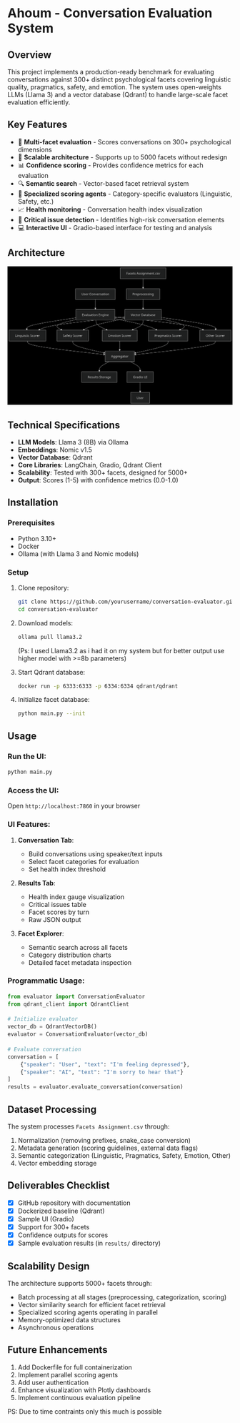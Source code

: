 # Ahoum - Conversation Evaluation System

## Overview
This project implements a production-ready benchmark for evaluating conversations against 300+ distinct psychological facets covering linguistic quality, pragmatics, safety, and emotion. The system uses open-weights LLMs (Llama 3) and a vector database (Qdrant) to handle large-scale facet evaluation efficiently.

## Key Features
- 🧠 **Multi-facet evaluation** - Scores conversations on 300+ psychological dimensions
- 🚀 **Scalable architecture** - Supports up to 5000 facets without redesign
- 📊 **Confidence scoring** - Provides confidence metrics for each evaluation
- 🔍 **Semantic search** - Vector-based facet retrieval system
- 🎯 **Specialized scoring agents** - Category-specific evaluators (Linguistic, Safety, etc.)
- 📈 **Health monitoring** - Conversation health index visualization
- 🚨 **Critical issue detection** - Identifies high-risk conversation elements
- 💻 **Interactive UI** - Gradio-based interface for testing and analysis

## Architecture
 ![](Archiecture.png)

## Technical Specifications
- **LLM Models**: Llama 3 (8B) via Ollama
- **Embeddings**: Nomic v1.5
- **Vector Database**: Qdrant
- **Core Libraries**: LangChain, Gradio, Qdrant Client
- **Scalability**: Tested with 300+ facets, designed for 5000+
- **Output**: Scores (1-5) with confidence metrics (0.0-1.0)

## Installation

### Prerequisites
- Python 3.10+
- Docker
- Ollama (with Llama 3 and Nomic models)

### Setup
1. Clone repository:
   ```bash
   git clone https://github.com/yourusername/conversation-evaluator.git
   cd conversation-evaluator
   ```

2. Download models:
   ```bash
   ollama pull llama3.2
   ```
   (Ps: I used Llama3.2 as i had it on my system but for better output use higher model with >=8b parameters)

3. Start Qdrant database:
   ```bash
   docker run -p 6333:6333 -p 6334:6334 qdrant/qdrant
   ```

4. Initialize facet database:
   ```bash
   python main.py --init
   ```

## Usage

### Run the UI:
```bash
python main.py
```

### Access the UI:
Open `http://localhost:7860` in your browser

### UI Features:
1. **Conversation Tab**:
   - Build conversations using speaker/text inputs
   - Select facet categories for evaluation
   - Set health index threshold

2. **Results Tab**:
   - Health index gauge visualization
   - Critical issues table
   - Facet scores by turn
   - Raw JSON output

3. **Facet Explorer**:
   - Semantic search across all facets
   - Category distribution charts
   - Detailed facet metadata inspection

### Programmatic Usage:
```python
from evaluator import ConversationEvaluator
from qdrant_client import QdrantClient

# Initialize evaluator
vector_db = QdrantVectorDB()
evaluator = ConversationEvaluator(vector_db)

# Evaluate conversation
conversation = [
    {"speaker": "User", "text": "I'm feeling depressed"},
    {"speaker": "AI", "text": "I'm sorry to hear that"}
]
results = evaluator.evaluate_conversation(conversation)
```

## Dataset Processing
The system processes `Facets Assignment.csv` through:
1. Normalization (removing prefixes, snake_case conversion)
2. Metadata generation (scoring guidelines, external data flags)
3. Semantic categorization (Linguistic, Pragmatics, Safety, Emotion, Other)
4. Vector embedding storage

## Deliverables Checklist
- [x] GitHub repository with documentation
- [x] Dockerized baseline (Qdrant)
- [x] Sample UI (Gradio)
- [x] Support for 300+ facets
- [x] Confidence outputs for scores
- [x] Sample evaluation results (in `results/` directory)

## Scalability Design
The architecture supports 5000+ facets through:
- Batch processing at all stages (preprocessing, categorization, scoring)
- Vector similarity search for efficient facet retrieval
- Specialized scoring agents operating in parallel
- Memory-optimized data structures
- Asynchronous operations

## Future Enhancements
1. Add Dockerfile for full containerization
2. Implement parallel scoring agents
3. Add user authentication
4. Enhance visualization with Plotly dashboards
5. Implement continuous evaluation pipeline

PS: Due to time contraints only this much is possible
